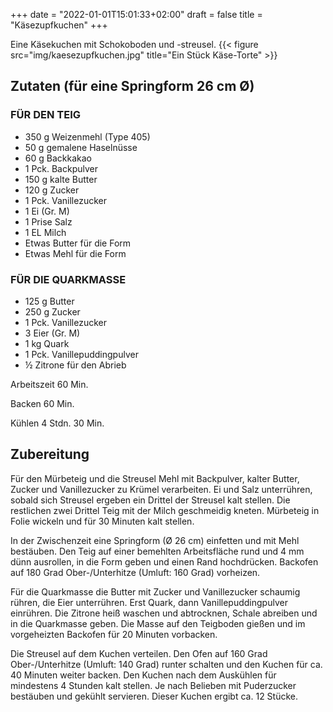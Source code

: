 +++
date = "2022-01-01T15:01:33+02:00"
draft = false
title = "Käsezupfkuchen"
+++

Eine Käsekuchen mit Schokoboden und -streusel.
{{< figure src="img/kaesezupfkuchen.jpg" title="Ein Stück Käse-Torte" >}}

<!--more-->
## Zutaten (für eine Springform 26 cm Ø)

### FÜR DEN TEIG
- 350 g Weizenmehl (Type 405)
- 50 g gemalene Haselnüsse
- 60 g Backkakao
- 1 Pck. Backpulver
- 150 g kalte Butter
- 120 g Zucker
- 1 Pck. Vanillezucker
- 1 Ei (Gr. M)
- 1 Prise Salz
- 1 EL Milch
- Etwas Butter für die Form
- Etwas Mehl für die Form

### FÜR DIE QUARKMASSE
- 125 g Butter
- 250 g Zucker
- 1 Pck. Vanillezucker
- 3 Eier (Gr. M)
- 1 kg Quark
- 1 Pck. Vanillepuddingpulver
- ½ Zitrone für den Abrieb

Arbeitszeit	60 Min.

Backen	60 Min.

Kühlen	4 Stdn. 30 Min.


## Zubereitung
Für den Mürbeteig und die Streusel Mehl mit Backpulver, kalter Butter, Zucker und Vanillezucker zu Krümel verarbeiten. Ei und Salz unterrühren, sobald sich Streusel ergeben ein Drittel der Streusel kalt stellen. Die restlichen zwei Drittel Teig mit der Milch geschmeidig kneten. Mürbeteig in Folie wickeln und für 30 Minuten kalt stellen.

In der Zwischenzeit eine Springform (Ø 26 cm) einfetten und mit Mehl bestäuben. Den Teig auf einer bemehlten Arbeitsfläche rund und 4 mm dünn ausrollen, in die Form geben und einen Rand hochdrücken. Backofen auf 180 Grad Ober-/Unterhitze (Umluft: 160 Grad) vorheizen.

Für die Quarkmasse die Butter mit Zucker und Vanillezucker schaumig rühren, die Eier unterrühren. Erst Quark, dann Vanillepuddingpulver einrühren. Die Zitrone heiß waschen und abtrocknen, Schale abreiben und in die Quarkmasse geben. Die Masse auf den Teigboden gießen und im vorgeheizten Backofen für 20 Minuten vorbacken. 

Die Streusel auf dem Kuchen verteilen. Den Ofen auf 160 Grad Ober-/Unterhitze (Umluft: 140 Grad) runter schalten und den Kuchen für ca. 40 Minuten weiter backen. Den Kuchen nach dem Auskühlen für mindestens 4 Stunden kalt stellen. Je nach Belieben mit Puderzucker bestäuben und gekühlt servieren. Dieser Kuchen ergibt ca. 12 Stücke.